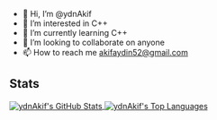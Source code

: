 - 👋 Hi, I’m @ydnAkif
- 👀 I’m interested in C++
- 🌱 I’m currently learning C++
- 💞️ I’m looking to collaborate on anyone 
- 📫 How to reach me akifaydin52@gmail.com

## Stats

<a href="https://github.com/ydnAkif/ydnAkif">
	<img
		 align="center"
		 src="https://github-readme-stats.vercel.app/api?username=ydnAkif&theme=gruvbox&line_height=27&show_icons=true&count_private=true"
		 alt="ydnAkif's GitHub Stats"/>
</a>

<a href="https://github.com/ydnAkif/ydnAkif">
	<img
		 align="center"
		 src="https://github-readme-stats.vercel.app/api/top-langs/?username=ydnAkif&theme=gruvbox&langs_count=3"
		 alt="ydnAkif's Top Languages"/>
</a>

<!---
ydnAkif/ydnAkif is a ✨ special ✨ repository because its `README.md` (this file) appears on your GitHub profile.
You can click the Preview link to take a look at your changes.
--->
